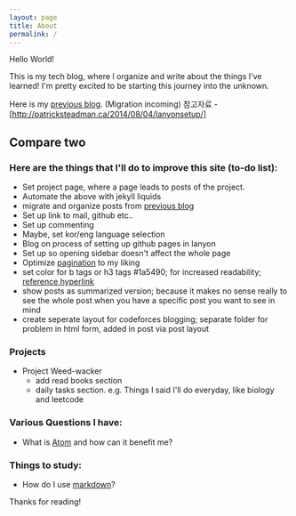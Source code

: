 ```yaml
---
layout: page
title: About
permalink: /
---
```


<p class="message">
  Hello World!
</p>

This is my tech blog, where I organize and write about the things I've learned! I'm pretty excited to be starting this journey into the unknown.

Here is my [previous blog](https://blog.naver.com/kevin991125). (Migration incoming)
참고자료 - [http://patricksteadman.ca/2014/08/04/lanyonsetup/]
## Compare two #
### Here are the things that I'll do to improve this site (to-do list):
* Set project page, where a page leads to posts of the project.
* Automate the above with jekyll liquids
* migrate and organize posts from [previous blog](https://blog.naver.com/kevin991125)
* Set up link to mail, github etc..
* Set up commenting
* Maybe, set kor/eng language selection
* Blog on process of setting up github pages in lanyon
* Set up so opening sidebar doesn't affect the whole page
* Optimize [pagination](https://jekyllrb.com/docs/variables/#paginator) to my liking
* set color for b tags or h3 tags #1a5490; for increased readability; [reference hyperlink](https://life-with-coding.tistory.com/403)
* show posts as summarized version; because it makes no sense really to see the whole post when you have a specific post you want to see in mind
* create seperate layout for codeforces blogging; separate folder for problem in html form, added in post via post layout

### Projects
* Project Weed-wacker
    * add read books section
    * daily tasks section. e.g. Things I said I'll do everyday, like biology and leetcode
### Various Questions I have:
* What is [Atom](https://atom.io/) and how can it benefit me?

### Things to study:
* How do I use [markdown](https://guides.github.com/features/mastering-markdown/)?

Thanks for reading!
